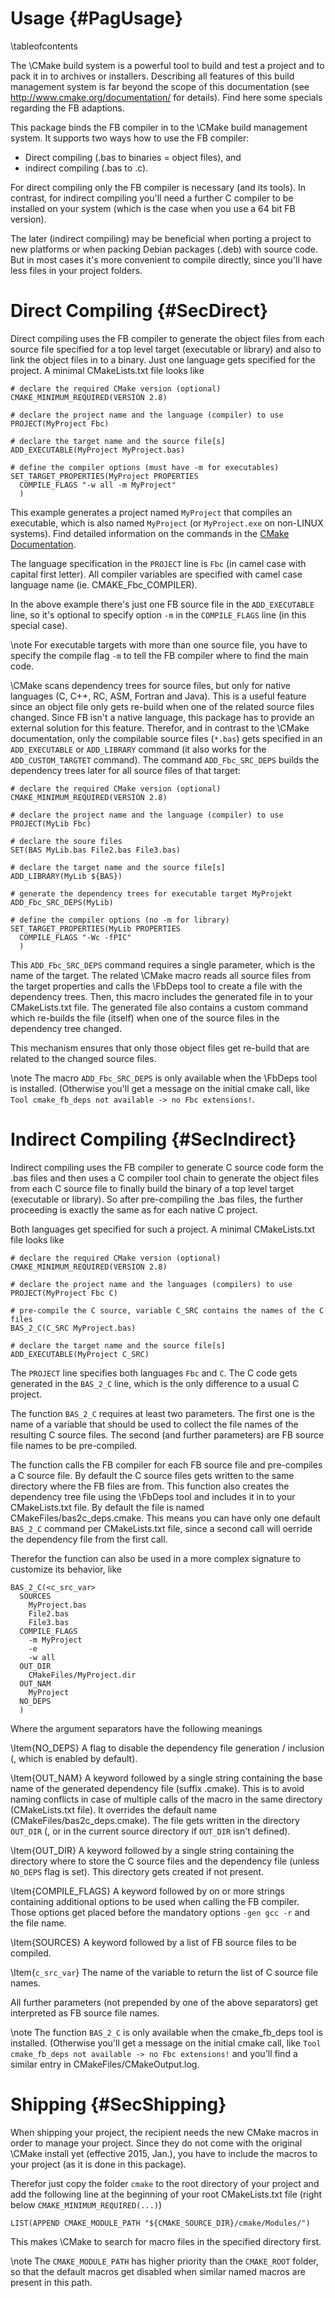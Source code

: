 Usage  {#PagUsage}
=====
\tableofcontents

The \CMake build system is a powerful tool to build and test a project
and to pack it in to archives or installers. Describing all features of
this build management system is far beyond the scope of this
documentation (see http://www.cmake.org/documentation/ for
details). Find here some specials regarding the FB adaptions.

This package binds the FB compiler in to the \CMake build management
system. It supports two ways how to use the FB compiler:

- Direct compiling (.bas to binaries = object files), and
- indirect compiling (.bas to .c).

For direct compiling only the FB compiler is necessary (and its
tools). In contrast, for indirect compiling you'll need a further C
compiler to be installed on your system (which is the case when you use
a 64 bit FB version).

The later (indirect compiling) may be beneficial when porting a project
to new platforms or when packing Debian packages (.deb) with source
code. But in most cases it's more convenient to compile directly, since
you'll have less files in your project folders.


# Direct Compiling  {#SecDirect}

Direct compiling uses the FB compiler to generate the object files from
each source file specified for a top level target (executable or
library) and also to link the object files in to a binary. Just one
language gets specified for the project. A minimal CMakeLists.txt file
looks like

~~~{.cmake}
# declare the required CMake version (optional)
CMAKE_MINIMUM_REQUIRED(VERSION 2.8)

# declare the project name and the language (compiler) to use
PROJECT(MyProject Fbc)

# declare the target name and the source file[s]
ADD_EXECUTABLE(MyProject MyProject.bas)

# define the compiler options (must have -m for executables)
SET_TARGET_PROPERTIES(MyProject PROPERTIES
  COMPILE_FLAGS "-w all -m MyProject"
  )
~~~

This example generates a project named `MyProject` that compiles an
executable, which is also named `MyProject` (or `MyProject.exe` on
non-LINUX systems). Find detailed information on the commands in the
[CMake Documentation](http://www.cmake.org/cmake/help/v3.0/index.html).

The language specification in the `PROJECT` line is `Fbc` (in camel
case with capital first letter). All compiler variables are specified
with camel case language name (ie. CMAKE_Fbc_COMPILER).

In the above example there's just one FB source file in the
`ADD_EXECUTABLE` line, so it's optional to specify option `-m` in the
`COMPILE_FLAGS` line (in this special case).

\note For executable targets with more than one source file, you have
      to specify the compile flag `-m` to tell the FB compiler where to
      find the main code.

\CMake scans dependency trees for source files, but only for native
languages (C, C++, RC, ASM, Fortran and Java). This is a useful feature
since an object file only gets re-build when one of the related source
files changed. Since FB isn't a native language, this package has to
provide an external solution for this feature. Therefor, and in
contrast to the \CMake documentation, only the compilable source files
(`*.bas`) gets specified in an `ADD_EXECUTABLE` or `ADD_LIBRARY`
command (it also works for the `ADD_CUSTOM_TARGTET` command). The
command `ADD_Fbc_SRC_DEPS` builds the dependency trees later for all
source files of that target:

~~~{.cmake}
# declare the required CMake version (optional)
CMAKE_MINIMUM_REQUIRED(VERSION 2.8)

# declare the project name and the language (compiler) to use
PROJECT(MyLib Fbc)

# declare the soure files
SET(BAS MyLib.bas File2.bas File3.bas)

# declare the target name and the source file[s]
ADD_LIBRARY(MyLib ${BAS})

# generate the dependency trees for executable target MyProjekt
ADD_Fbc_SRC_DEPS(MyLib)

# define the compiler options (no -m for library)
SET_TARGET_PROPERTIES(MyLib PROPERTIES
  COMPILE_FLAGS "-Wc -fPIC"
  )
~~~

This `ADD_Fbc_SRC_DEPS` command requires a single parameter, which is
the name of the target. The related \CMake macro reads all source files
from the target properties and calls the \FbDeps tool to create a file
with the dependency trees. Then, this macro includes the generated file
in to your CMakeLists.txt file. The generated file also contains a
custom command which re-builds the file (itself) when one of the source
files in the dependency tree changed.

This mechanism ensures that only those object files get re-build that
are related to the changed source files.

\note The macro `ADD_Fbc_SRC_DEPS` is only available when the
      \FbDeps tool is installed. (Otherwise you'll get a message on the
      initial cmake call, like `Tool cmake_fb_deps not available -> no
      Fbc extensions!`.


# Indirect Compiling  {#SecIndirect}

Indirect compiling uses the FB compiler to generate C source code form
the .bas files and then uses a C compiler tool chain to generate the
object files from each C source file to finally build the binary of a
top level target (executable or library). So after pre-compiling the
.bas files, the further proceeding is exactly the same as for each
native C project.

Both languages get specified for such a project. A minimal
CMakeLists.txt file looks like

~~~{.cmake}
# declare the required CMake version (optional)
CMAKE_MINIMUM_REQUIRED(VERSION 2.8)

# declare the project name and the languages (compilers) to use
PROJECT(MyProject Fbc C)

# pre-compile the C source, variable C_SRC contains the names of the C files
BAS_2_C(C_SRC MyProject.bas)

# declare the target name and the source file[s]
ADD_EXECUTABLE(MyProject C_SRC)
~~~

The `PROJECT` line specifies both languages `Fbc` and `C`. The C code
gets generated in the `BAS_2_C` line, which is the only difference to a
usual C project.

The function `BAS_2_C` requires at least two parameters. The first one
is the name of a variable that should be used to collect the file names
of the resulting C source files. The second (and further parameters)
are FB source file names to be pre-compiled.

The function calls the FB compiler for each FB source file and
pre-compiles a C source file. By default the C source files gets
written to the same directory where the FB files are from. This
function also creates the dependency tree file using the \FbDeps tool
and includes it in to your CMakeLists.txt file. By default the file is
named CMakeFiles/bas2c_deps.cmake. This means you can have only one
default `BAS_2_C` command per CMakeLists.txt file, since a second call
will oerride the dependency file from the first call.

Therefor the function can also be used in a more complex signature to
customize its behavior, like

~~~{.cmake}
BAS_2_C(<c_src_var>
  SOURCES
    MyProject.bas
    File2.bas
    File3.bas
  COMPILE_FLAGS
    -m MyProject
    -e
    -w all
  OUT_DIR
    CMakeFiles/MyProject.dir
  OUT_NAM
    MyProject
  NO_DEPS
  )
~~~

Where the argument separators have the following meanings

\Item{NO_DEPS} A flag to disable the dependency file generation /
   inclusion (, which is enabled by default).

\Item{OUT_NAM} A keyword followed by a single string containing the
   base name of the generated dependency file (suffix .cmake). This is
   to avoid naming conflicts in case of multiple calls of the macro
   in the same directory (CMakeLists.txt file). It overrides the
   default name (CMakeFiles/bas2c_deps.cmake). The file gets written in
   the directory `OUT_DIR` (, or in the current source directory if
   `OUT_DIR` isn't defined).

\Item{OUT_DIR} A keyword followed by a single string containing the
   directory where to store the C source files and the dependency file
   (unless `NO_DEPS` flag is set). This directory gets created if not
   present.

\Item{COMPILE_FLAGS} A keyword followed by on or more strings
   containing additional options to be used when calling the FB
   compiler. Those options get placed before the mandatory options
   `-gen gcc -r` and the file name.

\Item{SOURCES} A keyword followed by a list of FB source files to
   be compiled.

\Item{`c_src_var`} The name of the variable to return the list of C
   source file names.

All further parameters (not prepended by one of the above separators)
get interpreted as FB source file names.

\note The function `BAS_2_C` is only available when the cmake_fb_deps
      tool is installed. (Otherwise you'll get a message on the initial
      cmake call, like `Tool cmake_fb_deps not available -> no Fbc
      extensions!` and you'll find a similar entry in
      CMakeFiles/CMakeOutput.log.


# Shipping  {#SecShipping}

When shipping your project, the recipient needs the new CMake macros in
order to manage your project. Since they do not come with the original
\CMake install yet (effective 2015, Jan.), you have to include the
macros to your project (as it is done in this package).

Therefor just copy the folder `cmake` to the root directory of your
project and add the following line at the beginning of your root
CMakeLists.txt file (right below `CMAKE_MINIMUM_REQUIRED(...)`)

~~~{.cmake}
LIST(APPEND CMAKE_MODULE_PATH "${CMAKE_SOURCE_DIR}/cmake/Modules/")
~~~

This makes \CMake to search for macro files in the specified directory
first.

\note The `CMAKE_MODULE_PATH` has higher priority than the `CMAKE_ROOT`
      folder, so that the default macros get disabled when similar
      named macros are present in this path.
